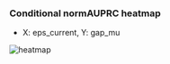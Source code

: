 ### Conditional normAUPRC heatmap

- X: eps_current, Y: gap_mu

![heatmap](/home/elicer/project_0814_2/results/20250817-162207/holdout/conditional_heatmap_eps_current_vs_gap_mu.png)
